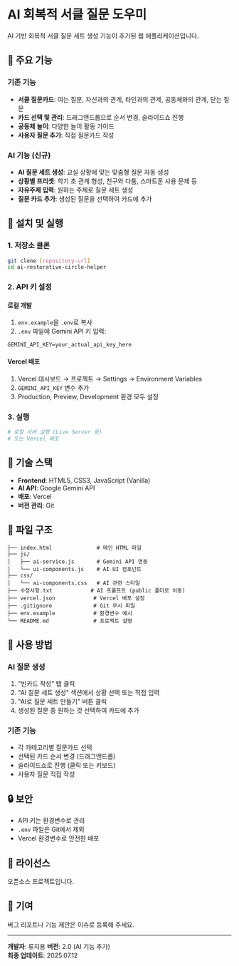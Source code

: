 # AI 회복적 서클 질문 도우미

AI 기반 회복적 서클 질문 세트 생성 기능이 추가된 웹 애플리케이션입니다.

## 🎯 주요 기능

### 기존 기능
- **서클 질문카드**: 여는 질문, 자신과의 관계, 타인과의 관계, 공동체와의 관계, 닫는 질문
- **카드 선택 및 관리**: 드래그앤드롭으로 순서 변경, 슬라이드쇼 진행
- **공동체 놀이**: 다양한 놀이 활동 가이드
- **사용자 질문 추가**: 직접 질문카드 작성

### AI 기능 (신규)
- **AI 질문 세트 생성**: 교실 상황에 맞는 맞춤형 질문 자동 생성
- **상황별 프리셋**: 학기 초 관계 형성, 친구와 다툼, 스마트폰 사용 문제 등
- **자유주제 입력**: 원하는 주제로 질문 세트 생성
- **질문 카드 추가**: 생성된 질문을 선택하여 카드에 추가

## 🚀 설치 및 실행

### 1. 저장소 클론
```bash
git clone [repository-url]
cd ai-restorative-circle-helper
```

### 2. API 키 설정

#### 로컬 개발
1. `env.example`을 `.env`로 복사
2. `.env` 파일에 Gemini API 키 입력:
```
GEMINI_API_KEY=your_actual_api_key_here
```

#### Vercel 배포
1. Vercel 대시보드 → 프로젝트 → Settings → Environment Variables
2. `GEMINI_API_KEY` 변수 추가
3. Production, Preview, Development 환경 모두 설정

### 3. 실행
```bash
# 로컬 서버 실행 (Live Server 등)
# 또는 Vercel 배포
```

## 🔧 기술 스택

- **Frontend**: HTML5, CSS3, JavaScript (Vanilla)
- **AI API**: Google Gemini API
- **배포**: Vercel
- **버전 관리**: Git

## 📁 파일 구조

```
├── index.html              # 메인 HTML 파일
├── js/
│   ├── ai-service.js       # Gemini API 연동
│   └── ui-components.js    # AI UI 컴포넌트
├── css/
│   └── ai-components.css   # AI 관련 스타일
├── 수정사항.txt            # AI 프롬프트 (public 폴더로 이동)
├── vercel.json            # Vercel 배포 설정
├── .gitignore             # Git 무시 파일
├── env.example            # 환경변수 예시
└── README.md              # 프로젝트 설명
```

## 🎨 사용 방법

### AI 질문 생성
1. "빈카드 작성" 탭 클릭
2. "AI 질문 세트 생성" 섹션에서 상황 선택 또는 직접 입력
3. "AI로 질문 세트 만들기" 버튼 클릭
4. 생성된 질문 중 원하는 것 선택하여 카드에 추가

### 기존 기능
- 각 카테고리별 질문카드 선택
- 선택된 카드 순서 변경 (드래그앤드롭)
- 슬라이드쇼로 진행 (클릭 또는 키보드)
- 사용자 질문 직접 작성

## 🔒 보안

- API 키는 환경변수로 관리
- `.env` 파일은 Git에서 제외
- Vercel 환경변수로 안전한 배포

## 📝 라이선스

오픈소스 프로젝트입니다.

## 🤝 기여

버그 리포트나 기능 제안은 이슈로 등록해 주세요.

---

**개발자**: 류지용
**버전**: 2.0 (AI 기능 추가)  
**최종 업데이트**: 2025.07.12 

